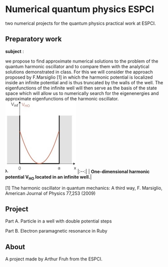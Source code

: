# Numerical quantum physics ESPCI
two numerical projects for the quantum physics practical work at ESPCI.

## Preparatory work
**subject** :

we propose to find approximate numerical solutions to the problem of the quantum harmonic oscillator and to compare them with the analytical solutions demonstrated in class. For this we will consider the approach proposed by F.Marsiglio [1] in which the harmonic potential is localized inside an infinite potential and is thus truncated by the walls of the well. The eigenfunctions of the infinite well will then serve as the basis of the state space which will allow us to numerically search for the eigenenergies and approximate eigenfunctions of the harmonic oscillator.
![Harmonical Potential](harmonic-potential.jpg?raw=true)
|:--:|
| <b>One-dimensional harmonic potential V<sub>HO</sub> located in an infinite well.</b>|


[1] The harmonic oscillator in quantum mechanics: A third way, F. Marsiglio, American Journal of Physics 77,253 (2009)

## Project
Part A. Particle in a well with double potential steps

Part B. Electron paramagnetic resonance in Ruby


## About

A project made by Arthur Fruh from the ESPCI.
